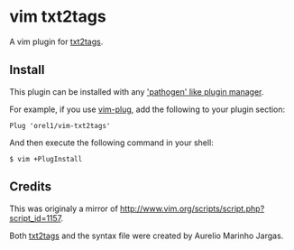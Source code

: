 vim txt2tags
============

A vim plugin for [txt2tags](https://txt2tags.org/).

Install
-------

This plugin can be installed with any ['pathogen' like plugin
manager](http://learnvimscriptthehardway.stevelosh.com/chapters/43.html).

For example, if you use [vim-plug](https://github.com/junegunn/vim-plug), add
the following to your plugin section:

    Plug 'orel1/vim-txt2tags'

And then execute the following command in your shell:

    $ vim +PlugInstall


Credits
-------

This was originaly a mirror of <http://www.vim.org/scripts/script.php?script_id=1157>.

Both [txt2tags](https://github.com/txt2tags) and the syntax file were created by
Aurelio Marinho Jargas.

